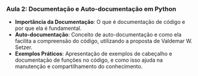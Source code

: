 ### Aula 2: Documentação e Auto-documentação em Python
- **Importância da Documentação**: O que é documentação de código e por que ela é fundamental.
- **Auto-documentação**: Conceito de auto-documentação e como ela facilita a compreensão do código, utilizando a proposta de Valdemar W. Setzer.
- **Exemplos Práticos**: Apresentação de exemplos de cabeçalho e documentação de funções no código, e como isso ajuda na manutenção e compartilhamento do conhecimento.